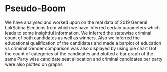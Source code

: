 # Pseudo-Boom
We have analysed and worked upon on the real data of 2019 General LokSabha Elections from which we have inferred certain parameters which leads to some insightful information. 
We inferred the statewise criminal count of both candidates as well as winners.
Also we inferred the educational qualification of the candidates and made a barplot of education vs criminal
Gender comparison was also displayed by using pie chart
Got the count of categories of the candidates and plotted a bar graph of the same
Party wise candidate seat allocation and criminal candidates per party were also plotted on graphs
